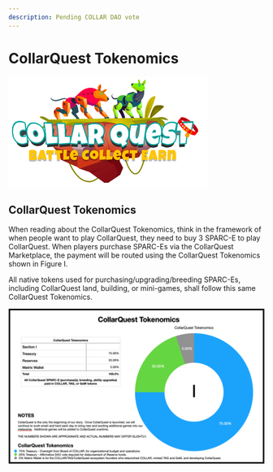 ```yaml
---
description: Pending COLLAR DAO vote
---
```


# CollarQuest Tokenomics

![CollarQuest a Metaverse Play2Earn Ecosystem](../../.gitbook/assets/CollarQuest-SM.png)

## CollarQuest Tokenomics

When reading about the CollarQuest Tokenomics, think in the framework of when people want to play CollarQuest, they need to buy 3 SPARC-E to play CollarQuest. When players purchase SPARC-Es via the CollarQuest Marketplace, the payment will be routed using the CollarQuest Tokenomics shown in Figure I.

All native tokens used for purchasing/upgrading/breeding SPARC-Es, including CollarQuest land, building, or mini-games, shall follow this same CollarQuest Tokenomics.

![Figure I (Subject to Change)](<../../.gitbook/assets/Screen Shot 2021-11-08 at 8.12.00 AM.png>)
